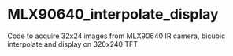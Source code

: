 # MLX90640_interpolate_display
Code to acquire 32x24 images from MLX90640 IR camera, bicubic interpolate and display on 320x240 TFT
